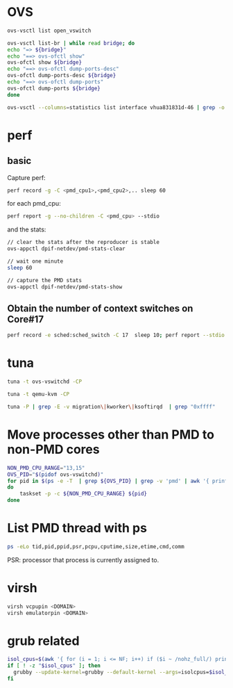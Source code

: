 # OVS

```sh
ovs-vsctl list open_vswitch
```

```sh
ovs-vsctl list-br | while read bridge; do
echo "=> ${bridge}"
echo "==> ovs-ofctl show"
ovs-ofctl show ${bridge}
echo "==> ovs-ofctl dump-ports-desc"
ovs-ofctl dump-ports-desc ${bridge}
echo "==> ovs-ofctl dump-ports"
ovs-ofctl dump-ports ${bridge}
done
```

```sh
ovs-vsctl --columns=statistics list interface vhua831831d-46 | grep -o 'tx_dropped=[0-9]*'&& sleep 10 &&  ovs-vsctl --columns=statistics list interface vhua831831d-46 | grep -o 'tx_dropped=[0-9]*'
```

# perf

## basic

Capture perf: 
```sh
perf record -g -C <pmd_cpu1>,<pmd_cpu2>,.. sleep 60
```

for each pmd\_cpu:
```sh
perf report -g --no-children -C <pmd_cpu> --stdio
```

and the stats:
```sh
// clear the stats after the reproducer is stable
ovs-appctl dpif-netdev/pmd-stats-clear
```

```sh
// wait one minute
sleep 60
```

```sh
// capture the PMD stats
ovs-appctl dpif-netdev/pmd-stats-show
```

## Obtain the number of context switches on Core#17

```sh
perf record -e sched:sched_switch -C 17  sleep 10; perf report --stdio
```

# tuna

```sh
tuna -t ovs-vswitchd -CP
```

```sh
tuna -t qemu-kvm -CP
```

```sh
tuna -P | grep -E -v migration\|kworker\|ksoftirqd  | grep "0xffff"
```

# Move processes other than PMD to non-PMD cores

```sh
NON_PMD_CPU_RANGE="13,15"
OVS_PID="$(pidof ovs-vswitchd)"
for pid in $(ps -e -T  | grep ${OVS_PID} | grep -v 'pmd' | awk '{ print $2 }')
do
    taskset -p -c ${NON_PMD_CPU_RANGE} ${pid}
done
```

# List PMD thread with ps

```sh
ps -eLo tid,pid,ppid,psr,pcpu,cputime,size,etime,cmd,comm
```

PSR:       processor that process is currently assigned to.

# virsh

```sh
virsh vcpupin <DOMAIN>
virsh emulatorpin <DOMAIN>
```

# grub related

```sh
isol_cpus=$(awk '{ for (i = 1; i <= NF; i++) if ($i ~ /nohz_full/) print $i };' /proc/cmdline | cut -d"=" -f2)
if [ ! -z "$isol_cpus" ]; then
  grubby --update-kernel=grubby --default-kernel --args=isolcpus=$isol_cpus
fi
```
